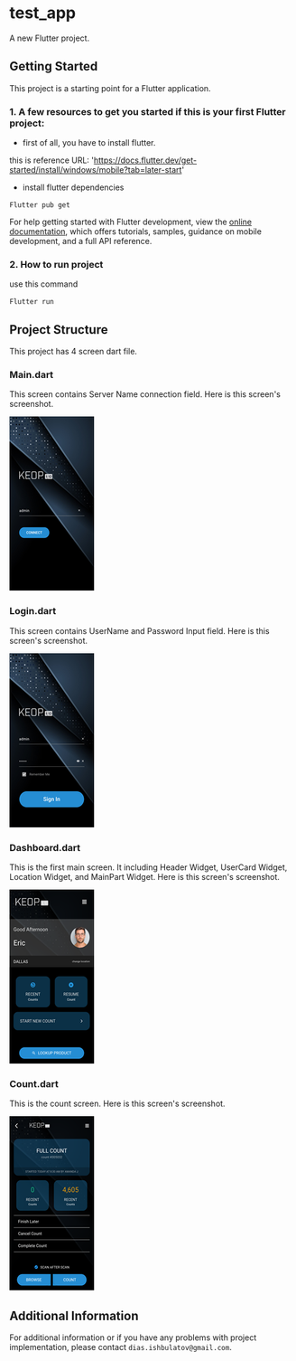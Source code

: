 # test_app

A new Flutter project.

## Getting Started

This project is a starting point for a Flutter application.

### 1. A few resources to get you started if this is your first Flutter project:

- first of all, you have to install flutter.

this is reference URL: 'https://docs.flutter.dev/get-started/install/windows/mobile?tab=later-start'


- install flutter dependencies

```
Flutter pub get
```


For help getting started with Flutter development, view the
[online documentation](https://docs.flutter.dev/), which offers tutorials,
samples, guidance on mobile development, and a full API reference.

### 2. How to run project

use this command

```
Flutter run
```


## Project Structure

This project has 4 screen dart file.

### Main.dart
This screen contains Server Name connection field.
Here is this screen's screenshot.

![](./screenshots/Screenshot_1714542074.png)


### Login.dart
This screen contains UserName and Password Input field.
Here is this screen's screenshot.

![](./screenshots/Screenshot_1714542094.png)


### Dashboard.dart
This is the first main screen.
It including Header Widget, UserCard Widget, Location Widget, and MainPart Widget.
Here is this screen's screenshot.

![](./screenshots/Screenshot_1714542101.png)


### Count.dart
This is the count screen.
Here is this screen's screenshot.

![](./screenshots/Screenshot_1714542110.png)


## Additional Information

For additional information or if you have any problems with project implementation, please contact `dias.ishbulatov@gmail.com`.